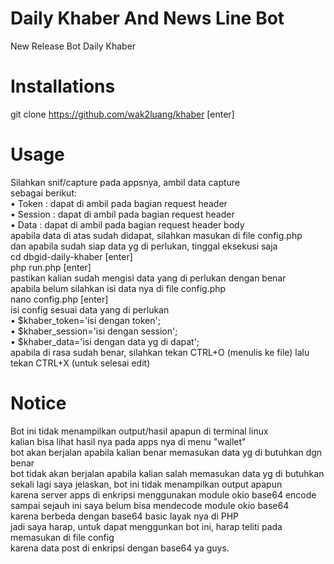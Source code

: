 # Daily Khaber And News Line Bot
New Release Bot Daily Khaber<br>
# Installations
git clone https://github.com/wak2luang/khaber [enter]<br>
# Usage
Silahkan snif/capture pada appsnya, ambil data capture<br>
sebagai berikut:<br>
• Token : dapat di ambil pada bagian request header<br>
• Session : dapat di ambil pada bagian request header<br>
• Data : dapat di ambil pada bagian request header body<br>
apabila data di atas sudah didapat, silahkan masukan di file config.php<br>
dan apabila sudah siap data yg di perlukan, tinggal eksekusi saja<br>
cd dbgid-daily-khaber [enter]<br>
php run.php [enter]<br>
pastikan kalian sudah mengisi data yang di perlukan dengan benar<br>
apabila belum silahkan isi data nya di file config.php<br>
nano config.php [enter]<br>
isi config sesuai data yang di perlukan<br>
• $khaber_token='isi dengan token';<br>
• $khaber_session='isi dengan session';<br>
• $khaber_data='isi dengan data yg di dapat';<br>
apabila di rasa sudah benar, silahkan tekan CTRL+O (menulis ke file) lalu tekan CTRL+X (untuk selesai edit)<br>
# Notice
Bot ini tidak menampilkan output/hasil apapun di terminal linux<br>
kalian bisa lihat hasil nya pada apps nya di menu "wallet"<br>
bot akan berjalan apabila kalian benar memasukan data yg di butuhkan dgn benar<br>
bot tidak akan berjalan apabila kalian salah memasukan data yg di butuhkan<br>
sekali lagi saya jelaskan, bot ini tidak menampilkan output apapun<br>
karena server apps di enkripsi menggunakan module okio base64 encode<br>
sampai sejauh ini saya belum bisa mendecode module okio base64<br>
karena berbeda dengan base64 basic layak nya di PHP<br>
jadi saya harap, untuk dapat menggunkan bot ini, harap teliti pada memasukan di file config<br>
karena data post di enkripsi dengan base64 ya guys.
